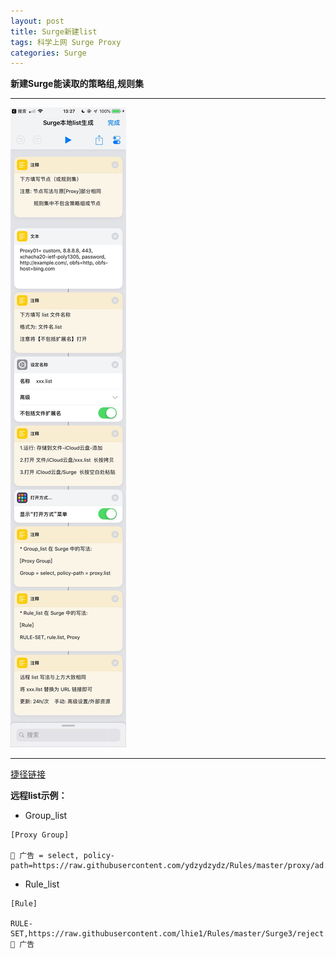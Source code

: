 ```yaml
---
layout: post
title: Surge新建list
tags: 科学上网 Surge Proxy
categories: Surge
---
```


**新建Surge能读取的策略组,规则集**

<!-- more -->

---

![list](https://raw.githubusercontent.com/ydzydzydz/blogphoto/master/list/list.jpg)

---

[捷径链接](https://www.icloud.com/shortcuts/d50ea6a6b1ed439aa44c01efdbeb0f8c)

**远程list示例：**  

* Group_list  


```   
[Proxy Group]

🚦 广告 = select, policy-path=https://raw.githubusercontent.com/ydzydzydz/Rules/master/proxy/ad.list
```   


* Rule_list   

```   
[Rule]

RULE-SET,https://raw.githubusercontent.com/lhie1/Rules/master/Surge3/reject.list,🚦 广告
```  
